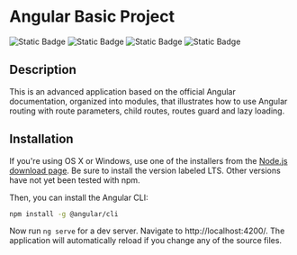 # Angular Basic Project


![Static Badge](https://img.shields.io/badge/HTML5-black?style=for-the-badge&logo=html5)
![Static Badge](https://img.shields.io/badge/CSS3-black?style=for-the-badge&logo=css3&logoColor=blue)
![Static Badge](https://img.shields.io/badge/TYPESCRIPT-black?style=for-the-badge&logo=typescript)
![Static Badge](https://img.shields.io/badge/ANGULAR-black?style=for-the-badge&logo=Angular&logoColor=red)

## Description
This is an advanced application based on the official Angular documentation, organized into modules, that illustrates how to use Angular routing with route parameters, child routes, routes guard and lazy loading.

## Installation
If you're using OS X or Windows, use one of the installers from the [Node.js download page](https://nodejs.org/en/download/). Be sure to install the version labeled LTS. Other versions have not yet been tested with npm.

Then, you can install the Angular CLI:
```bash
npm install -g @angular/cli
```

Now run `ng serve` for a dev server. Navigate to http://localhost:4200/. The application will automatically reload if you change any of the source files.
